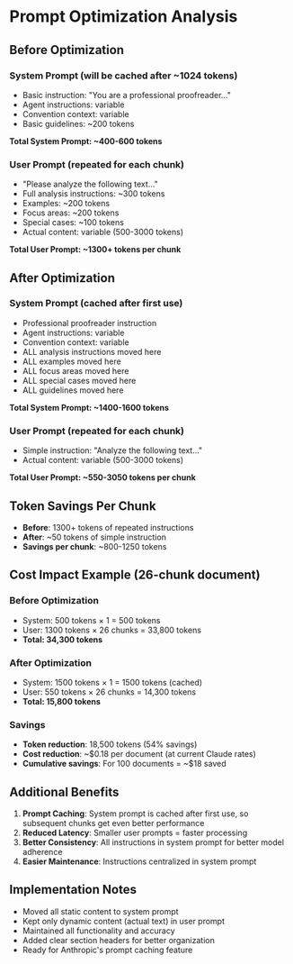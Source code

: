 # Prompt Optimization Analysis

## Before Optimization

### System Prompt (will be cached after ~1024 tokens)
- Basic instruction: "You are a professional proofreader..."
- Agent instructions: variable
- Convention context: variable
- Basic guidelines: ~200 tokens

**Total System Prompt: ~400-600 tokens**

### User Prompt (repeated for each chunk)
- "Please analyze the following text..."
- Full analysis instructions: ~300 tokens
- Examples: ~200 tokens
- Focus areas: ~200 tokens
- Special cases: ~100 tokens
- Actual content: variable (500-3000 tokens)

**Total User Prompt: ~1300+ tokens per chunk**

## After Optimization

### System Prompt (cached after first use)
- Professional proofreader instruction
- Agent instructions: variable
- Convention context: variable
- ALL analysis instructions moved here
- ALL examples moved here
- ALL focus areas moved here
- ALL special cases moved here
- ALL guidelines moved here

**Total System Prompt: ~1400-1600 tokens**

### User Prompt (repeated for each chunk)
- Simple instruction: "Analyze the following text..."
- Actual content: variable (500-3000 tokens)

**Total User Prompt: ~550-3050 tokens per chunk**

## Token Savings Per Chunk

- **Before**: 1300+ tokens of repeated instructions
- **After**: ~50 tokens of simple instruction
- **Savings per chunk**: ~800-1250 tokens

## Cost Impact Example (26-chunk document)

### Before Optimization
- System: 500 tokens × 1 = 500 tokens
- User: 1300 tokens × 26 chunks = 33,800 tokens
- **Total: 34,300 tokens**

### After Optimization  
- System: 1500 tokens × 1 = 1500 tokens (cached)
- User: 550 tokens × 26 chunks = 14,300 tokens
- **Total: 15,800 tokens**

### Savings
- **Token reduction**: 18,500 tokens (54% savings)
- **Cost reduction**: ~$0.18 per document (at current Claude rates)
- **Cumulative savings**: For 100 documents = ~$18 saved

## Additional Benefits

1. **Prompt Caching**: System prompt is cached after first use, so subsequent chunks get even better performance
2. **Reduced Latency**: Smaller user prompts = faster processing
3. **Better Consistency**: All instructions in system prompt for better model adherence
4. **Easier Maintenance**: Instructions centralized in system prompt

## Implementation Notes

- Moved all static content to system prompt
- Kept only dynamic content (actual text) in user prompt
- Maintained all functionality and accuracy
- Added clear section headers for better organization
- Ready for Anthropic's prompt caching feature